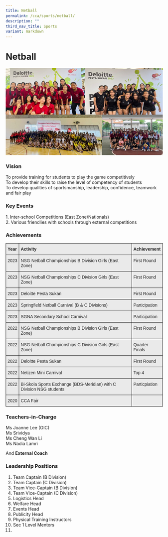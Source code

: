 ```yaml
---
title: Netball
permalink: /cca/sports/netball/
description: ""
third_nav_title: Sports
variant: markdown
---
```

Netball
=======


![](/images/CCA/Netball/Netball_Collage.PNG)

### Vision  

To provide training for students to play the game competitively <br>
To develop their skills to raise the level of competency of students <br> 
To develop qualities of sportsmanship, leadership, confidence, teamwork and fair play  

  

### Key Events

1\.  Inter-school Competitions (East Zone/Nationals) <br>
2\.  Various friendlies with schools through external competitions

  

### Achievements

<style type="text/css">
.tg  {border-collapse:collapse;border-spacing:0;}
.tg td{border-color:black;border-style:solid;border-width:1px;font-family:Arial, sans-serif;font-size:14px;
  overflow:hidden;padding:10px 5px;word-break:normal;}
.tg th{border-color:black;border-style:solid;border-width:1px;font-family:Arial, sans-serif;font-size:14px;
  font-weight:normal;overflow:hidden;padding:10px 5px;word-break:normal;}
.tg .tg-y7qa{background-color:#EAEAEA;color:#222;text-align:left;vertical-align:top}
.tg .tg-rj1p{background-color:#EAEAEA;color:#222;font-weight:bold;text-align:left;vertical-align:top}
</style>
<table class="tg">
<thead>
  <tr>
    <th class="tg-rj1p">Year</th>
    <th class="tg-rj1p">Activity</th>
    <th class="tg-rj1p">Achievement</th>
  </tr>
</thead>
<tbody>
  <tr>
    <td class="tg-y7qa">2023</td>
    <td class="tg-y7qa">NSG Netball Championships B Division Girls (East Zone)</td>
    <td class="tg-y7qa">First Round</td>
  </tr>  
	<tr>
    <td class="tg-y7qa">2023</td>
    <td class="tg-y7qa">NSG Netball Championships C Division Girls (East Zone)</td>
    <td class="tg-y7qa">First Round</td>
  </tr> 
	<tr>
    <td class="tg-y7qa">2023</td>
    <td class="tg-y7qa">Deloitte Pesta Sukan</td>
    <td class="tg-y7qa">First Round</td>
  </tr> 
	<tr>
    <td class="tg-y7qa">2023</td>
    <td class="tg-y7qa">Springfield Netball Carnival (B &amp; C Divisions)</td>
    <td class="tg-y7qa">Participation</td>
  </tr>   
	<tr>
    <td class="tg-y7qa">2023</td>
    <td class="tg-y7qa">SGNA Secondary School Carnival</td>
    <td class="tg-y7qa">Participation</td>
  </tr> 
	<tr>
    <td class="tg-y7qa">2022</td>
    <td class="tg-y7qa">NSG Netball Championships B Division Girls (East Zone)</td>
    <td class="tg-y7qa">First Round</td>
  </tr>
  <tr>
    <td class="tg-y7qa">2022</td>
    <td class="tg-y7qa">NSG Netball Championships C Division Girls (East Zone)</td>
    <td class="tg-y7qa">Quarter Finals</td>
  </tr>
  <tr>
    <td class="tg-y7qa">2022</td>
    <td class="tg-y7qa">Deloitte Pesta Sukan</td>
    <td class="tg-y7qa">First Round</td>
  </tr>
  <tr>
    <td class="tg-y7qa">2022</td>
    <td class="tg-y7qa">Netizen Mini Carnival</td>
    <td class="tg-y7qa">Top 4</td>
  </tr>
  <tr>
    <td class="tg-y7qa">2022</td>
    <td class="tg-y7qa">Bi-Skola Sports Exchange (BDS-Meridian) with C Division NSG students</td>
    <td class="tg-y7qa">Particpiation</td>
  </tr>
  <tr>
    <td class="tg-y7qa">2020</td>
    <td class="tg-y7qa">CCA Fair</td>
    <td class="tg-y7qa"> </td>
  </tr>
</tbody>
</table>



### Teachers-in-Charge  

Ms Joanne Lee (OIC) <br>Ms Srividya <br>
Ms Cheng Wan Li&nbsp;<br>
Ms Nadia Lamri  

  

And&nbsp;<b>External Coach</b>

### Leadership Positions

1.   Team Captain (B Division)
2.   Team Captain (C Division)
3.   Team Vice-Captain (B Division)
4.   Team Vice-Captain (C Division)
5.   Logistics Head
6.   Welfare Head
7.   Events Head
8.   Publicity Head
9.   Physical Training Instructors
10.   Sec 1 Level Mentors
11. 
